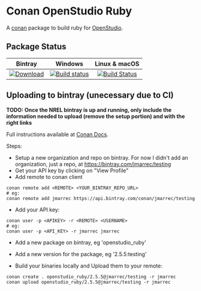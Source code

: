 # Conan OpenStudio Ruby

A [conan](https://conan.io/) package to build ruby for [OpenStudio](https://github.com/NREL/OpenStudio).

## Package Status

| Bintray | Windows | Linux & macOS |
|:--------:|:---------:|:-----------------:|
|[![Download](https://api.bintray.com/packages/jmarrec/testing/openstudio_ruby%3Ajmarrec/images/download.svg)](https://bintray.com/jmarrec/testing/openstudio_ruby%3Ajmarrec/_latestVersion)|[![Build status](https://ci.appveyor.com/api/projects/status/github/jmarrec/openstudio_ruby?svg=true)](https://ci.appveyor.com/project/jmarrec/conan-openstudio-ruby)|[![Build Status](https://travis-ci.com/jmarrec/conan-openstudio-ruby.svg?branch=master)](https://travis-ci.org/jmarrec/conan-openstudio-ruby)|

## Uploading to bintray (unecessary due to CI)

**TODO: Once the NREL bintray is up and running, only include the information needed to upload (remove the setup portion) and with the right links**

Full instructions available at [Conan Docs](https://docs.conan.io/en/latest/uploading_packages/bintray/uploading_bintray.html).

Steps:

* Setup a new organization and repo on bintray. For now I didn't add an organization, just a repo, at https://bintray.com/jmarrec/testing
* Get your API key by clicking on "View Profile"
* Add remote to conan client
```
conan remote add <REMOTE> <YOUR_BINTRAY_REPO_URL>
# eg:
conan remote add jmarrec https://api.bintray.com/conan/jmarrec/testing
```

* Add your API key:
```
conan user -p <APIKEY> -r <REMOTE> <USERNAME>
# eg:
conan user -p <API_KEY> -r jmarrec jmarrec
```

* Add a new package on bintray, eg 'openstudio_ruby'
* Add a new version for the package, eg '2.5.5:testing'

* Build your binaries locally and Upload them to your remote:
```
conan create . openstudio_ruby/2.5.5@jmarrec/testing -r jmarrec
conan upload openstudio_ruby/2.5.5@jmarrec/testing -r jmarrec
```
